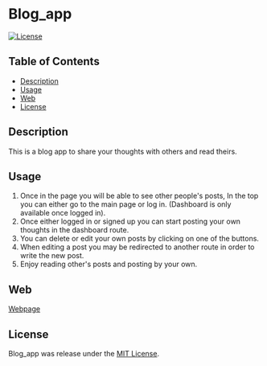 # Blog_app

[![License](https://img.shields.io/badge/License-MIT-blue.svg)](https://opensource.org/licenses/MIT)

## Table of Contents

- [Description](#description)
- [Usage](#usage)
- [Web](#web)
- [License](#license)

## Description

This is a blog app to share your thoughts with others and read theirs.

## Usage

1. Once in the page you will be able to see other people's posts, In the top you can either go to the main page or log in. (Dashboard is only available once logged in).
2. Once either logged in or signed up you can start posting your own thoughts in the dashboard route.
3. You can delete or edit your own posts by clicking on one of the buttons.
4. When editing a post you may be redirected to another route in order to write the new post.
5. Enjoy reading other's posts and posting by your own.

## Web

[Webpage](url.com)

## License

Blog_app was release under the [MIT License](https://opensource.org/licenses/MIT).

